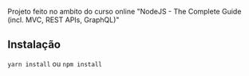 Projeto feito no ambito do curso online "NodeJS - The Complete Guide (incl. MVC, REST APIs, GraphQL)"

## Instalação

`yarn install` ou `npm install`
